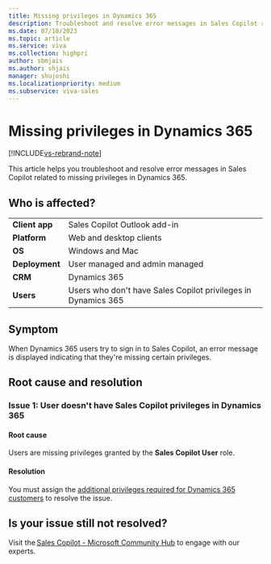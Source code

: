 ```yaml
---
title: Missing privileges in Dynamics 365
description: Troubleshoot and resolve error messages in Sales Copilot related to missing privileges in Dynamics 365.
ms.date: 07/18/2023
ms.topic: article
ms.service: viva
ms.collection: highpri
author: sbmjais
ms.author: shjais
manager: shujoshi
ms.localizationpriority: medium
ms.subservice: viva-sales
---
```


# Missing privileges in Dynamics 365

[!INCLUDE[vs-rebrand-note](../includes/vs-rebrand-note.md)]

This article helps you troubleshoot and resolve error messages in Sales Copilot related to missing privileges in Dynamics 365.

## Who is affected?

|  |  |
|---------|---------|
|**Client app**     |  Sales Copilot Outlook add-in        |
|**Platform**     | Web and desktop clients         |
|**OS**     | Windows and Mac         |
|**Deployment**     | User managed and admin managed       |
|**CRM**     | Dynamics 365        |
|**Users**     | Users who don't have Sales Copilot privileges in Dynamics 365   |

## Symptom

When Dynamics 365 users try to sign in to Sales Copilot, an error message is displayed indicating that they're missing certain privileges.

## Root cause and resolution

### Issue 1: User doesn't have Sales Copilot privileges in Dynamics 365

#### Root cause

Users are missing privileges granted by the **Sales Copilot User** role. 

#### Resolution

You must assign the [additional privileges required for Dynamics 365 customers](install-viva-sales.md#additional-privileges-required-for-dynamics-365-customers) to resolve the issue. 

## Is your issue still not resolved?

Visit the [Sales Copilot - Microsoft Community Hub](https://techcommunity.microsoft.com/t5/viva-sales/bd-p/VivaSales) to engage with our experts.
